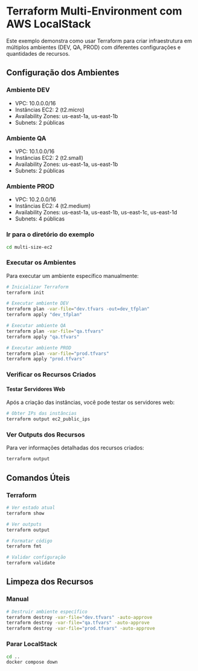 # Terraform Multi-Environment com AWS LocalStack

Este exemplo demonstra como usar Terraform para criar infraestrutura em múltiplos ambientes (DEV, QA, PROD) com diferentes configurações e quantidades de recursos.


## Configuração dos Ambientes

### Ambiente DEV
- VPC: 10.0.0.0/16
- Instâncias EC2: 2 (t2.micro)
- Availability Zones: us-east-1a, us-east-1b
- Subnets: 2 públicas

### Ambiente QA
- VPC: 10.1.0.0/16
- Instâncias EC2: 2 (t2.small)
- Availability Zones: us-east-1a, us-east-1b
- Subnets: 2 públicas

### Ambiente PROD
- VPC: 10.2.0.0/16
- Instâncias EC2: 4 (t2.medium)
- Availability Zones: us-east-1a, us-east-1b, us-east-1c, us-east-1d
- Subnets: 4 públicas


### Ir para o diretório do exemplo

```bash
cd multi-size-ec2
```

###  Executar os Ambientes


Para executar um ambiente específico manualmente:

```bash
# Inicializar Terraform
terraform init

# Executar ambiente DEV
terraform plan -var-file="dev.tfvars -out=dev_tfplan"
terraform apply "dev_tfplan" 

# Executar ambiente QA
terraform plan -var-file="qa.tfvars"
terraform apply "qa.tfvars"

# Executar ambiente PROD
terraform plan -var-file="prod.tfvars"
terraform apply "prod.tfvars"
```

### Verificar os Recursos Criados

#### Testar Servidores Web

Após a criação das instâncias, você pode testar os servidores web:

```bash
# Obter IPs das instâncias
terraform output ec2_public_ips

```

### Ver Outputs dos Recursos

Para ver informações detalhadas dos recursos criados:

```bash
terraform output
```
## Comandos Úteis

### Terraform

```bash
# Ver estado atual
terraform show

# Ver outputs
terraform output

# Formatar código
terraform fmt

# Validar configuração
terraform validate


```

## Limpeza dos Recursos


### Manual

```bash
# Destruir ambiente específico
terraform destroy -var-file="dev.tfvars" -auto-approve
terraform destroy -var-file="qa.tfvars" -auto-approve
terraform destroy -var-file="prod.tfvars" -auto-approve
```

### Parar LocalStack

```bash
cd ..
docker compose down
```

